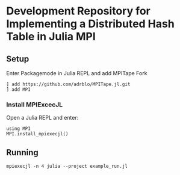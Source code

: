 #  Development Repository for Implementing a Distributed Hash Table in Julia MPI

## Setup

Enter Packagemode in Julia REPL and add MPITape Fork

```
] add https://github.com/adrblo/MPITape.jl.git
] add MPI
```

### Install MPIExcecJL

Open a Julia REPL and enter:

```
using MPI
MPI.install_mpiexecjl()
```

## Running

```
mpiexecjl -n 4 julia --project example_run.jl 
```

